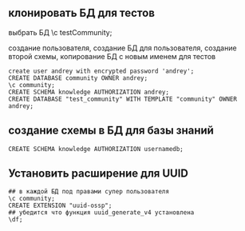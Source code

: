 ## клонировать БД для тестов

выбрать БД
\c testCommunity;

создание пользователя, создание БД для пользователя, создание второй схемы, копирование БД с новым именем для тестов
```psql
create user andrey with encrypted password 'andrey';
CREATE DATABASE community OWNER andrey;
\c community;
CREATE SCHEMA knowledge AUTHORIZATION andrey;
CREATE DATABASE "test_community" WITH TEMPLATE "community" OWNER andrey;
```

## создание схемы в БД для базы знаний

```psql
CREATE SCHEMA knowledge AUTHORIZATION usernamedb;
```

## Установить расширение для UUID 

```psql
## в каждой БД под правами супер пользователя 
\с community;
CREATE EXTENSION "uuid-ossp";
## убедится что функция uuid_generate_v4 установлена
\df;
```

